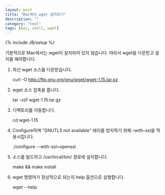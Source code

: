 ```yaml
---
layout: post
title: "Mac에서 wget 설치하기"
description: ""
category: "tool"
tags: [mac, shell, wget]
---
```

{% include JB/setup %}

기본적으로 Mac에서는 wget이 설치되어 있지 않습니다. 따라서 wget을 다운받고 설치를 해야합니다.

1. 최신 wget 소스를 다운받습니다.

	curl -O http://ftp.gnu.org/gnu/wget/wget-1.15.tar.gz

2. wget 소스 압축을 풉니다.

	tar -xzf wget-1.15.tar.gz

3. 디렉토리를 이동합니다.

	cd wget-1.15

4. Configure하며 "GNUTLS not available" 에러를 방지하기 위해 –with-ssl을 적용시킵니다.

	./configure --with-ssl=openssl

5. 소스를 빌드하고 /usr/local/bin/ 경로에 설치합니다.
	
	make && make install

6. wget 명령어가 정상적으로 되는지 help 옵션으로 실행합니다.

	wget --help